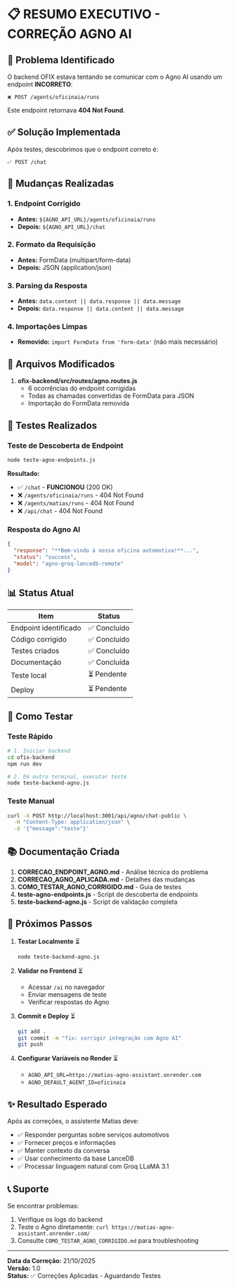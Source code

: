 # 📋 RESUMO EXECUTIVO - CORREÇÃO AGNO AI

## 🎯 Problema Identificado

O backend OFIX estava tentando se comunicar com o Agno AI usando um endpoint **INCORRETO**:
```
❌ POST /agents/oficinaia/runs
```

Este endpoint retornava **404 Not Found**.

## ✅ Solução Implementada

Após testes, descobrimos que o endpoint correto é:
```
✅ POST /chat
```

## 🔄 Mudanças Realizadas

### 1. Endpoint Corrigido
- **Antes:** `${AGNO_API_URL}/agents/oficinaia/runs`
- **Depois:** `${AGNO_API_URL}/chat`

### 2. Formato da Requisição
- **Antes:** FormData (multipart/form-data)
- **Depois:** JSON (application/json)

### 3. Parsing da Resposta
- **Antes:** `data.content || data.response || data.message`
- **Depois:** `data.response || data.content || data.message`

### 4. Importações Limpas
- **Removido:** `import FormData from 'form-data'` (não mais necessário)

## 📁 Arquivos Modificados

1. **ofix-backend/src/routes/agno.routes.js**
   - 6 ocorrências do endpoint corrigidas
   - Todas as chamadas convertidas de FormData para JSON
   - Importação do FormData removida

## 🧪 Testes Realizados

### Teste de Descoberta de Endpoint
```bash
node teste-agno-endpoints.js
```

**Resultado:**
- ✅ `/chat` - **FUNCIONOU** (200 OK)
- ❌ `/agents/oficinaia/runs` - 404 Not Found
- ❌ `/agents/matias/runs` - 404 Not Found
- ❌ `/api/chat` - 404 Not Found

### Resposta do Agno AI
```json
{
  "response": "**Bem-vindo à nossa oficina automotiva!**...",
  "status": "success",
  "model": "agno-groq-lancedb-remote"
}
```

## 📊 Status Atual

| Item | Status |
|------|--------|
| Endpoint identificado | ✅ Concluído |
| Código corrigido | ✅ Concluído |
| Testes criados | ✅ Concluído |
| Documentação | ✅ Concluída |
| Teste local | ⏳ Pendente |
| Deploy | ⏳ Pendente |

## 🚀 Como Testar

### Teste Rápido
```bash
# 1. Iniciar backend
cd ofix-backend
npm run dev

# 2. Em outro terminal, executar teste
node teste-backend-agno.js
```

### Teste Manual
```bash
curl -X POST http://localhost:3001/api/agno/chat-public \
  -H "Content-Type: application/json" \
  -d '{"message":"teste"}'
```

## 📚 Documentação Criada

1. **CORRECAO_ENDPOINT_AGNO.md** - Análise técnica do problema
2. **CORRECAO_AGNO_APLICADA.md** - Detalhes das mudanças
3. **COMO_TESTAR_AGNO_CORRIGIDO.md** - Guia de testes
4. **teste-agno-endpoints.js** - Script de descoberta de endpoints
5. **teste-backend-agno.js** - Script de validação completa

## 🎯 Próximos Passos

1. **Testar Localmente** ⏳
   ```bash
   node teste-backend-agno.js
   ```

2. **Validar no Frontend** ⏳
   - Acessar `/ai` no navegador
   - Enviar mensagens de teste
   - Verificar respostas do Agno

3. **Commit e Deploy** ⏳
   ```bash
   git add .
   git commit -m "fix: corrigir integração com Agno AI"
   git push
   ```

4. **Configurar Variáveis no Render** ⏳
   - `AGNO_API_URL=https://matias-agno-assistant.onrender.com`
   - `AGNO_DEFAULT_AGENT_ID=oficinaia`

## ✨ Resultado Esperado

Após as correções, o assistente Matias deve:
- ✅ Responder perguntas sobre serviços automotivos
- ✅ Fornecer preços e informações
- ✅ Manter contexto da conversa
- ✅ Usar conhecimento da base LanceDB
- ✅ Processar linguagem natural com Groq LLaMA 3.1

## 📞 Suporte

Se encontrar problemas:
1. Verifique os logs do backend
2. Teste o Agno diretamente: `curl https://matias-agno-assistant.onrender.com/`
3. Consulte `COMO_TESTAR_AGNO_CORRIGIDO.md` para troubleshooting

---

**Data da Correção:** 21/10/2025  
**Versão:** 1.0  
**Status:** ✅ Correções Aplicadas - Aguardando Testes
